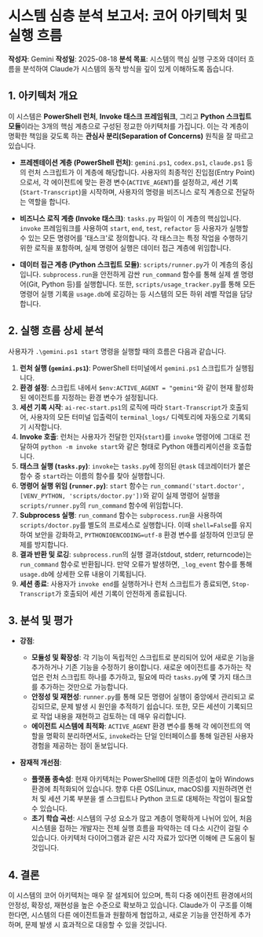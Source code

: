 # 시스템 심층 분석 보고서: 코어 아키텍처 및 실행 흐름

**작성자**: Gemini
**작성일**: 2025-08-18
**분석 목표**: 시스템의 핵심 실행 구조와 데이터 흐름을 분석하여 Claude가 시스템의 동작 방식을 깊이 있게 이해하도록 돕습니다.

## 1. 아키텍처 개요

이 시스템은 **PowerShell 런처**, **Invoke 태스크 프레임워크**, 그리고 **Python 스크립트 모듈**이라는 3개의 핵심 계층으로 구성된 정교한 아키텍처를 가집니다. 이는 각 계층이 명확한 책임을 갖도록 하는 **관심사 분리(Separation of Concerns)** 원칙을 잘 따르고 있습니다.

-   **프레젠테이션 계층 (PowerShell 런처)**: `gemini.ps1`, `codex.ps1`, `claude.ps1` 등의 런처 스크립트가 이 계층에 해당합니다. 사용자의 최종적인 진입점(Entry Point)으로서, 각 에이전트에 맞는 환경 변수(`ACTIVE_AGENT`)를 설정하고, 세션 기록(`Start-Transcript`)을 시작하며, 사용자의 명령을 비즈니스 로직 계층으로 전달하는 역할을 합니다.

-   **비즈니스 로직 계층 (Invoke 태스크)**: `tasks.py` 파일이 이 계층의 핵심입니다. `invoke` 프레임워크를 사용하여 `start`, `end`, `test`, `refactor` 등 사용자가 실행할 수 있는 모든 명령어를 '태스크'로 정의합니다. 각 태스크는 특정 작업을 수행하기 위한 로직을 포함하며, 실제 명령어 실행은 데이터 접근 계층에 위임합니다.

-   **데이터 접근 계층 (Python 스크립트 모듈)**: `scripts/runner.py`가 이 계층의 중심입니다. `subprocess.run`을 안전하게 감싼 `run_command` 함수를 통해 실제 셸 명령어(Git, Python 등)를 실행합니다. 또한, `scripts/usage_tracker.py`를 통해 모든 명령어 실행 기록을 `usage.db`에 로깅하는 등 시스템의 모든 하위 레벨 작업을 담당합니다.

## 2. 실행 흐름 상세 분석

사용자가 `.\gemini.ps1 start` 명령을 실행할 때의 흐름은 다음과 같습니다.

1.  **런처 실행 (`gemini.ps1`)**: PowerShell 터미널에서 `gemini.ps1` 스크립트가 실행됩니다.
2.  **환경 설정**: 스크립트 내에서 `$env:ACTIVE_AGENT = "gemini"`와 같이 현재 활성화된 에이전트를 지정하는 환경 변수가 설정됩니다.
3.  **세션 기록 시작**: `ai-rec-start.ps1`의 로직에 따라 `Start-Transcript`가 호출되어, 사용자의 모든 터미널 입출력이 `terminal_logs/` 디렉토리에 자동으로 기록되기 시작합니다.
4.  **Invoke 호출**: 런처는 사용자가 전달한 인자(`start`)를 `invoke` 명령어에 그대로 전달하여 `python -m invoke start`와 같은 형태로 Python 애플리케이션을 호출합니다.
5.  **태스크 실행 (`tasks.py`)**: `invoke`는 `tasks.py`에 정의된 `@task` 데코레이터가 붙은 함수 중 `start`라는 이름의 함수를 찾아 실행합니다.
6.  **명령어 실행 위임 (`runner.py`)**: `start` 함수는 `run_command('start.doctor', [VENV_PYTHON, 'scripts/doctor.py'])`와 같이 실제 명령어 실행을 `scripts/runner.py`의 `run_command` 함수에 위임합니다.
7.  **Subprocess 실행**: `run_command` 함수는 `subprocess.run`을 사용하여 `scripts/doctor.py`를 별도의 프로세스로 실행합니다. 이때 `shell=False`를 유지하여 보안을 강화하고, `PYTHONIOENCODING=utf-8` 환경 변수를 설정하여 인코딩 문제를 방지합니다.
8.  **결과 반환 및 로깅**: `subprocess.run`의 실행 결과(stdout, stderr, returncode)는 `run_command` 함수로 반환됩니다. 만약 오류가 발생하면, `_log_event` 함수를 통해 `usage.db`에 상세한 오류 내용이 기록됩니다.
9.  **세션 종료**: 사용자가 `invoke end`를 실행하거나 런처 스크립트가 종료되면, `Stop-Transcript`가 호출되어 세션 기록이 안전하게 종료됩니다.

## 3. 분석 및 평가

-   **강점**:
    -   **모듈성 및 확장성**: 각 기능이 독립적인 스크립트로 분리되어 있어 새로운 기능을 추가하거나 기존 기능을 수정하기 용이합니다. 새로운 에이전트를 추가하는 작업은 런처 스크립트 하나를 추가하고, 필요에 따라 `tasks.py`에 몇 가지 태스크를 추가하는 것만으로 가능합니다.
    -   **안정성 및 재현성**: `runner.py`를 통해 모든 명령어 실행이 중앙에서 관리되고 로깅되므로, 문제 발생 시 원인을 추적하기 쉽습니다. 또한, 모든 세션이 기록되므로 작업 내용을 재현하고 검토하는 데 매우 유리합니다.
    -   **에이전트 시스템에 최적화**: `ACTIVE_AGENT` 환경 변수를 통해 각 에이전트의 역할을 명확히 분리하면서도, `invoke`라는 단일 인터페이스를 통해 일관된 사용자 경험을 제공하는 점이 돋보입니다.

-   **잠재적 개선점**:
    -   **플랫폼 종속성**: 현재 아키텍처는 PowerShell에 대한 의존성이 높아 Windows 환경에 최적화되어 있습니다. 향후 다른 OS(Linux, macOS)를 지원하려면 런처 및 세션 기록 부분을 셸 스크립트나 Python 코드로 대체하는 작업이 필요할 수 있습니다.
    -   **초기 학습 곡선**: 시스템의 구성 요소가 많고 계층이 명확하게 나뉘어 있어, 처음 시스템을 접하는 개발자는 전체 실행 흐름을 파악하는 데 다소 시간이 걸릴 수 있습니다. 아키텍처 다이어그램과 같은 시각 자료가 있다면 이해에 큰 도움이 될 것입니다.

## 4. 결론

이 시스템의 코어 아키텍처는 매우 잘 설계되어 있으며, 특히 다중 에이전트 환경에서의 안정성, 확장성, 재현성을 높은 수준으로 확보하고 있습니다. Claude가 이 구조를 이해한다면, 시스템의 다른 에이전트들과 원활하게 협업하고, 새로운 기능을 안전하게 추가하며, 문제 발생 시 효과적으로 대응할 수 있을 것입니다.
